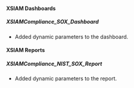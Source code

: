 
#### XSIAM Dashboards

##### XSIAMCompliance_SOX_Dashboard
- Added dynamic parameters to the dashboard.

#### XSIAM Reports

##### XSIAMCompliance_NIST_SOX_Report
- Added dynamic parameters to the report.